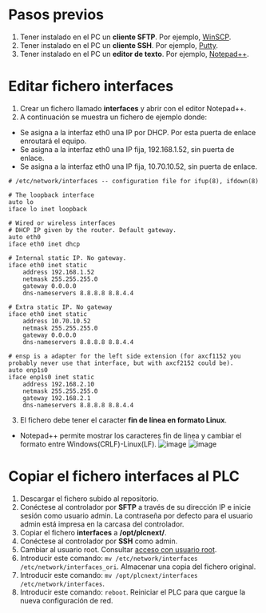 # Pasos previos
1. Tener instalado en el PC un __cliente SFTP__. Por ejemplo, [WinSCP](https://winscp.net/eng/download.php).
2. Tener instalado en el PC un __cliente SSH__. Por ejemplo, [Putty](https://www.chiark.greenend.org.uk/~sgtatham/putty/latest.html).
3. Tener instalado en el PC un __editor de texto__. Por ejemplo, [Notepad++](https://notepad-plus-plus.org/downloads/).

# Editar fichero interfaces
1. Crear un fichero llamado __interfaces__ y abrir con el editor Notepad++.
2. A continuación se muestra un fichero de ejemplo donde:
  - Se asigna a la interfaz eth0 una IP por DHCP. Por esta puerta de enlace enroutará el equipo.
  - Se asigna a la interfaz eth0 una IP fija, 192.168.1.52, sin puerta de enlace.
  - Se asigna a la interfaz eth0 una IP fija, 10.70.10.52, sin puerta de enlace.

```
# /etc/network/interfaces -- configuration file for ifup(8), ifdown(8)

# The loopback interface
auto lo
iface lo inet loopback

# Wired or wireless interfaces
# DHCP IP given by the router. Default gateway.
auto eth0
iface eth0 inet dhcp

# Internal static IP. No gateway.
iface eth0 inet static
    address 192.168.1.52
    netmask 255.255.255.0
    gateway 0.0.0.0
    dns-nameservers 8.8.8.8 8.8.4.4

# Extra static IP. No gateway
iface eth0 inet static
    address 10.70.10.52
    netmask 255.255.255.0
    gateway 0.0.0.0
    dns-nameservers 8.8.8.8 8.8.4.4

# ensp is a adapter for the left side extension (for axcf1152 you probably never use that interface, but with axcf2152 could be).
auto enp1s0
iface enp1s0 inet static
    address 192.168.2.10
    netmask 255.255.255.0
    gateway 192.168.2.1
    dns-nameservers 8.8.8.8 8.8.4.4
```

3. El fichero debe tener el caracter __fin de línea en formato Linux__.
  - Notepad++ permite mostrar los caracteres fin de linea y cambiar el formato entre Windows(CRLF)-Linux(LF). 
    ![image](https://github.com/JaviPxc/LinuxOnPLCnext/assets/46561573/191c7472-d26b-4ee2-aec3-a9545972b3c1)
    ![image](https://github.com/JaviPxc/LinuxOnPLCnext/assets/46561573/84fe1d5c-24eb-4acd-96f1-e1d23b228b4b)

# Copiar el fichero interfaces al PLC
1. Descargar el fichero subido al repositorio.
2. Conéctese al controlador por __SFTP__ a través de su dirección IP e inicie sesión como usuario admin. La contraseña por defecto para el usuario admin está impresa en la carcasa del controlador.
3. Copiar el fichero __interfaces__ a __/opt/plcnext/__.
4. Conéctese al controlador por __SSH__ como admin.
5. Cambiar al usuario root. Consultar [acceso con usuario root](https://github.com/JaviPxc/LinuxOnPLCnext/blob/main/Acceso_con_usuario_root.md).
6. Introducir este comando: ```mv /etc/network/interfaces /etc/network/interfaces_ori```. Almacenar una copia del fichero original.
7. Introducir este comando: ```mv /opt/plcnext/interfaces /etc/network/interfaces```.
8. Introducir este comando: ```reboot```. Reiniciar el PLC para que cargue la nueva configuración de red.

